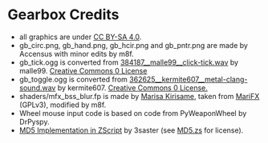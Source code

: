 # Gearbox Credits

- all graphics are under [CC BY-SA 4.0](https://creativecommons.org/licenses/by-sa/4.0/).
- gb_circ.png, gb_hand.png, gb_hcir.png and gb_pntr.png are made by Accensus with minor edits by m8f.
- gb_tick.ogg is converted from
  [384187__malle99__click-tick.wav](https://freesound.org/people/malle99/sounds/384187/)
  by malle99. [Creative Commons 0 License](http://creativecommons.org/publicdomain/zero/1.0/)
- gb_toggle.ogg is converted from
  [362625__kermite607__metal-clang-sound.wav](https://freesound.org/people/kermite607/sounds/362625/)
  by kermite607. [Creative Commons 0 License.](http://creativecommons.org/publicdomain/zero/1.0/)
- shaders/mfx_bss_blur.fp is made by [Marisa
  Kirisame](https://github.com/OrdinaryMagician/), taken from
  [MariFX](https://github.com/OrdinaryMagician/marifx_m) (GPLv3), modified by m8f.
- Wheel mouse input code is based on code from PyWeaponWheel by DrPyspy.
- [MD5 Implementation in ZScript](https://github.com/3saster/GZDoom_Utilities) by 3saster (see [MD5.zs](zscript/MD5/MD5.zs) for license).
